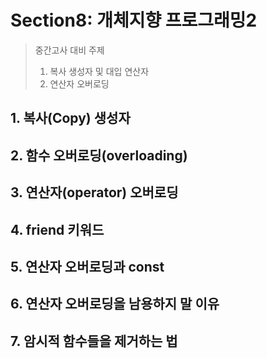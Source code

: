 # Section8: 개체지향 프로그래밍2
> 중간고사 대비 주제
>
> 1. 복사 생성자 및 대입 연산자
> 2. 연산자 오버로딩
## 1. 복사(Copy) 생성자
## 2. 함수 오버로딩(overloading)
## 3. 연산자(operator) 오버로딩
## 4. friend 키워드
## 5. 연산자 오버로딩과 const
## 6. 연산자 오버로딩을 남용하지 말 이유
## 7. 암시적 함수들을 제거하는 법 
